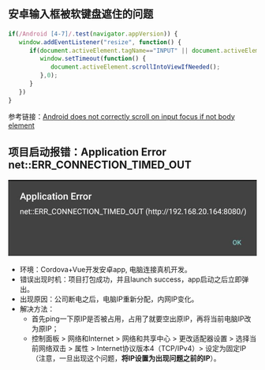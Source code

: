 ## 安卓输入框被软键盘遮住的问题
```javascript
if(/Android [4-7]/.test(navigator.appVersion)) {
   window.addEventListener("resize", function() {
      if(document.activeElement.tagName=="INPUT" || document.activeElement.tagName=="TEXTAREA") {
         window.setTimeout(function() {
            document.activeElement.scrollIntoViewIfNeeded();
         },0);
      }
   })
}
```

参考链接：[Android does not correctly scroll on input focus if not body element](https://stackoverflow.com/questions/23757345/android-does-not-correctly-scroll-on-input-focus-if-not-body-element)

## 项目启动报错：Application Error  net::ERR_CONNECTION_TIMED_OUT
![shape-outside](./ERR_CONNECTION_TIMED_OUT.jpg)
- 环境：Cordova+Vue开发安卓app, 电脑连接真机开发。
- 错误出现时机：项目打包成功，并且launch success，app启动之后立即弹出。
- 出现原因：公司断电之后，电脑IP重新分配，内网IP变化。
- 解决方法：
  - 首先ping一下原IP是否被占用，占用了就要空出原IP，再将当前电脑IP改为原IP；
  - 控制面板 > 网络和Internet > 网络和共享中心 > 更改适配器设置 > 选择当前网络双击 > 属性 > Internet协议版本4（TCP/IPv4）> 设定为固定IP（注意，一旦出现这个问题，**将IP设置为出现问题之前的IP**）。


